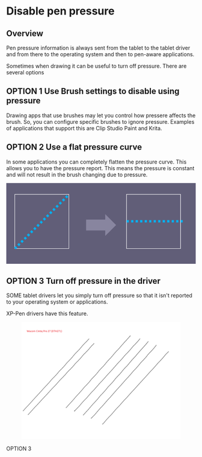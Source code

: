 # Disable pen pressure

## Overview

Pen pressure information is always sent from the tablet to the tablet driver and from there to the operating system and then to pen-aware applications.

Sometimes when drawing it can be useful to turn off pressure. There are several options

## **OPTION 1 Use Brush settings to disable using pressure**

Drawing apps that use brushes may let you control how pressere affects the brush. So, you can configure specific brushes to ignore pressure. Examples of applications that support this are Clip Studio Paint and Krita.

## OPTION 2 Use a flat pressure curve

In some applications you can completely flatten the pressure curve. This allows you to have the pressure report. This means the pressure is constant and will not result in the brush changing due to pressure.

![](<../../.gitbook/assets/image (359).png>)

## **OPTION 3** Turn off pressure in the driver

SOME tablet drivers let you simply turn off pressure so that it isn't reported to your operating system or applications.

XP-Pen drivers have this feature.

<div align="left">

<figure><img src="../../.gitbook/assets/image (332).png" alt="" width="563"><figcaption></figcaption></figure>

</div>

OPTION 3
